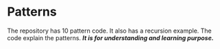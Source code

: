 # Patterns
The repository has 10 pattern code. It also has a recursion example.
The code explain the patterns.
***It is for understanding and learning purpose.***
